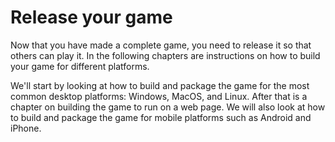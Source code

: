 # Release your game

Now that you have made a complete game, you need to release it so that others
can play it. In the following chapters are instructions on how to build your
game for different platforms.

We'll start by looking at how to build and package the game for the most
common desktop platforms: Windows, MacOS, and Linux. After that is a chapter
on building the game to run on a web page. We will also look at how to build
and package the game for mobile platforms such as Android and iPhone.
